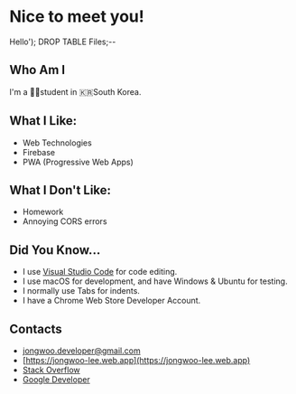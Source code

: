 # Nice to meet you!
Hello'); DROP TABLE Files;--

## Who Am I
I'm a 👨‍🎓student in 🇰🇷South Korea.

## What I Like:
- Web Technologies
- Firebase
- PWA (Progressive Web Apps)

## What I Don't Like:
- Homework
- Annoying CORS errors

## Did You Know...
- I use [Visual Studio Code](https://code.visualstudio.com/) for code editing.
- I use macOS for development, and have Windows & Ubuntu for testing.
- I normally use Tabs for indents.
- I have a Chrome Web Store Developer Account.

## Contacts
- jongwoo.developer@gmail.com
- [https://jongwoo-lee.web.app](https://jongwoo-lee.web.app)
- [Stack Overflow](https://stackoverflow.com/users/14284475/jongwoo-lee)
- [Google Developer](https://developers.google.com/profile/u/116910393575988638644)
